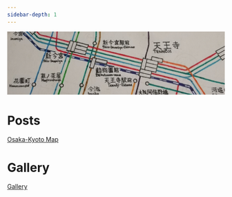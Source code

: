 ```yaml
---
sidebar-depth: 1
---
```


![Osaka-Kyoto Map Header Image](./posts/osakyo/osakyo-header.jpg)

# Posts
[Osaka-Kyoto Map](/posts/osakyo/)

# Gallery
[Gallery](/gallery/)

